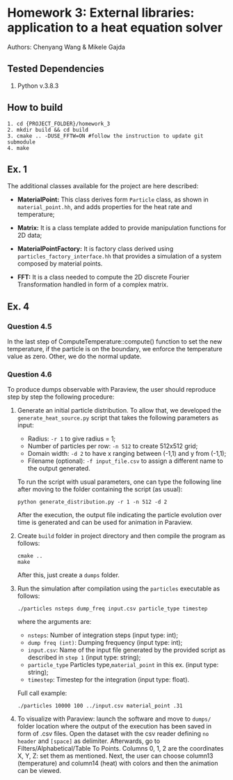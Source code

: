# Homework 3: External libraries: application to a heat equation solver

Authors: Chenyang Wang & Mikele Gajda

## Tested Dependencies
1. Python v.3.8.3

## How to build
```
1. cd {PROJECT_FOLDER}/homework_3
2. mkdir build && cd build 
3. cmake .. -DUSE_FFTW=ON #follow the instruction to update git submodule
4. make
```

## Ex. 1
The additional classes available for the project are here described:

- **MaterialPoint:** This class derives form `Particle` class, as shown in `material_point.hh`, and adds properties for the heat rate and temperature;

- **Matrix:** It is a class template added to provide manipulation functions for 2D data; 

- **MaterialPointFactory:** It is factory class derived using `particles_factory_interface.hh` that provides a simulation of a system composed by material points.

- **FFT:** It is a class needed to compute the 2D discrete Fourier Transformation handled in form of a complex matrix.

## Ex. 4
### Question 4.5
In the last step of ComputeTemperature::compute() function to set the new temperature, if the particle is on the boundary, we enforce the temperature value as zero. Other, we do the normal update. 

### Question 4.6
To produce dumps observable with Paraview, the user should reproduce step by step the following procedure:

1. Generate an initial particle distribution. To allow that, we developed the `generate_heat_source.py` script that takes the following parameters as input:

    - Radius: `-r 1` to give radius = 1;
    - Number of particles per row: `-n 512` to create 512x512 grid;
    - Domain width: `-d 2` to have x ranging between (-1,1) and y from (-1,1);
    - Filename (optional): `-f input_file.csv` to assign a different name to the output generated.

    To run the script with usual parameters, one can type the following line after moving to the folder containing the script (as usual):
    ```
    python generate_distribution.py -r 1 -n 512 -d 2
    ```

    After the execution, the output file indicating the particle evolution over time is generated and can be used for animation in Paraview.
2. Create `build` folder in project directory and then compile the program as follows:
    ```
    cmake ..
    make
    ```
    After this, just create a `dumps` folder.
3. Run the simulation after compilation using the `particles` executable as follows:
    ```
    ./particles nsteps dump_freq input.csv particle_type timestep
    ```
    where the arguments are:

    * ```nsteps```: Number of integration steps (input type: int);
    * ```dump freq (int)```: Dumping frequency (input type: int);
    * ```input.csv```: Name of the input file generated by the provided script as described in `step 1` (input type: string);
    * ```particle_type``` Particles type,```material_point``` in this ex. (input type: string); 
    * ```timestep```: Timestep for the integration (input type: float).

    Full call example:
    ```
    ./particles 10000 100 ../input.csv material_point .31
    ```
4. To visualize with Paraview: launch the software and move to `dumps/` folder location where the output of the execution has been saved in form of .csv files. Open the dataset with the csv reader defining `no header` and `[space]` as delimiter.
Afterwards, go to Filters/Alphabetical/Table To Points. Columns 0, 1, 2 are the coordinates X, Y, Z: set them as mentioned. Next, the user can choose column13 (temperature) and column14 (heat) with colors and then the animation can be viewed.


